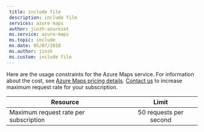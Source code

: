 ```yaml
---
 title: include file
 description: include file
 services: azure maps
 author: jinzh-azureiot
 ms.service: azure-maps
 ms.topic: include
 ms.date: 05/07/2018
 ms.author: jinzh
 ms.custom: include file
---
```



Here are the usage constraints for the Azure Maps service. For information about the cost, see [Azure Maps pricing details](https://azure.microsoft.com/pricing/details/azure-maps/). [Contact us](https://azure.microsoft.com/overview/sales-number/) to increase maximum request rate for your subscription.

| Resource                              | Limit |
|---------------------------------------|:-----:|
| Maximum request rate per subscription |   50 requests per second  |
